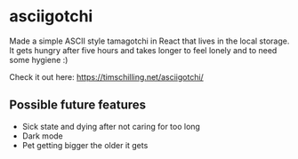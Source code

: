 # asciigotchi

Made a simple ASCII style tamagotchi in React that lives in the local storage.
It gets hungry after five hours and takes longer to feel lonely and to need some hygiene :)

Check it out here: https://timschilling.net/asciigotchi/

## Possible future features

- Sick state and dying after not caring for too long
- Dark mode
- Pet getting bigger the older it gets
